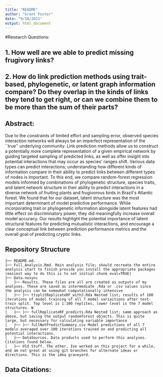 ```yaml
---
title: "README"
author: "Grant Foster"
date: "9/10/2021"
output: html_document
---
```



#Research Questions:
## 1. How well are we able to predict missing frugivory links?
## 2. How do link prediction methods using trait-based, phylogenetic, or latent graph information compare? Do they overlap in the kinds of links they tend to get right, or can we combine them to be more than the sum of their parts?


## Abstract:

Due to the constraints of limited effort and sampling error, observed species interaction networks will always be an imperfect representation of the ``true'' underlying community. Link prediction methods allow us to construct a potentially more complete representation of a given empirical network by guiding targeted sampling of predicted links, as well as offer insight into potential interactions that may occur as species' ranges shift. Various data types can predict interactions; understanding how different kinds of information compare in their ability to predict links between different types of nodes is important. To this end, we compare random-forest regression models informed by combinations of phylogenetic structure, species traits, and latent network structure in their ability to predict interactions in a diverse network of fruiting plants and frugivorous birds in Brazil's Atlantic forest. We found that for our dataset, latent structure was the most important determinant of model predictive performance. While incorporating trait or phylogenetic information alongside latent features had little effect on discriminatory power, they did meaningfully increase overall model accuracy. Our results highlight the potential importance of latent structural features for predicting mutualistic interactions, and encourage a clear conceptual link between prediction performance metrics and the overall goal of predicting cryptic links.


## Repository Structure
```{bash}
├── README.md. 
├── Full_Analysis.Rmd. Main analysis file; should recreate the entire analysis start to finish provide you install the appropriate packages (easiest way to do this is to set initial chunk eval=TRUE)
├── Data.nosync
│   ├── Results. These files are all are created as outputs of my analyses. These are saved as intermediate .Rda or .csv values since the analysis can be somewhat computationally intensive
│   ├── ├── ttsplitReplicateRF_withJ.Rda Nested list; results of 100 iterations of model training of all 7 model variaitions after test-train split. Top level is 1:100 replites, lower level is the 7 model structures. W
│   ├── ├── fullReplicateRF_predicts.Rda Nested list; same approach as above, but saving the output randomforest objects. This is quite large, but necessary for calculating variable importance
│   ├── ├── fullNetPredictSummary.csv Model predictions of all 7 models averaged over 100 iterations trained on and predicting all potential interactions. 
│   ├── DataSources. Data products used to perform this analyses. Citations found below. 
│   ├── Old Stuff. The ether. Ive worked on this project for a while, and am not great at using git branches for alternate ideas or directions. This is the idea graveyard. 
```


## Data Citations:

